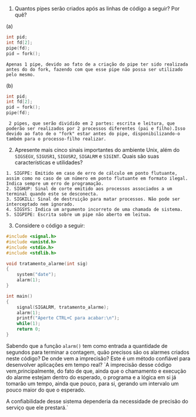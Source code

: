 1. Quantos pipes serão criados após as linhas de código a seguir? Por quê?

(a)
```C
int pid;
int fd[2];
pipe(fd);
pid = fork();
```
`Apenas 1 pipe, devido ao fato de a criação do pipe ter sido realizada antes do do fork, fazendo com que esse pipe não possa ser utilizado pelo mesmo.`

(b)
```C
int pid;
int fd[2];
pid = fork();
pipe(fd);
```

` 2 pipes, que serão dividido em 2 partes: escrita e leitura, que poderão ser realizados por 2 processos diferentes (pai e filho).Isso devido ao fato de o "fork" estar antes do pipe, disponibilizando-o também para o processo-filho realizar.`

2. Apresente mais cinco sinais importantes do ambiente Unix, além do `SIGSEGV`, `SIGUSR1`, `SIGUSR2`, `SIGALRM` e `SIGINT`. Quais são suas características e utilidades?

```
1. SIGFPE: Emitido em caso de erro de cálculo em ponto flutuante, assim como no caso de um número em ponto flutuante em formato ilegal. Indica sempre um erro de programação.
2. SIGHUP: Sinal de corte emitido aos processos associados a um terminal quando este se desconecta.
3. SIGKILL: Sinal de destruição para matar processos. Não pode ser interceptado nem ignorado.
4. SIGSYS: Indica um argumento incorreto de uma chamada de sistema. 
5. SIGPIPE: Escrita sobre um pipe não aberto em leitua.
```

3. Considere o código a seguir:

```C
#include <signal.h>
#include <unistd.h>
#include <stdio.h>
#include <stdlib.h>

void tratamento_alarme(int sig)
{
	system("date");
	alarm(1);
}

int main()
{
	signal(SIGALRM, tratamento_alarme);
	alarm(1);
	printf("Aperte CTRL+C para acabar:\n");
	while(1);
	return 0;
}
```

Sabendo que a função `alarm()` tem como entrada a quantidade de segundos para terminar a contagem, quão precisos são os alarmes criados neste código? De onde vem a imprecisão? Este é um método confiável para desenvolver aplicações em tempo real?
`A imprecisão desse código vem,principalmente, do fato de que, ainda que o chamamento e execução do alarme estejam dentro do esperado, o programa e a lógica em si já tomarão um tempo, ainda que pouco, para si, gerando um intervalo um pouco maior do que o esperado.

A confiabilidade desse sistema dependeria da necessidade de precisão do serviço que ele prestará.`
